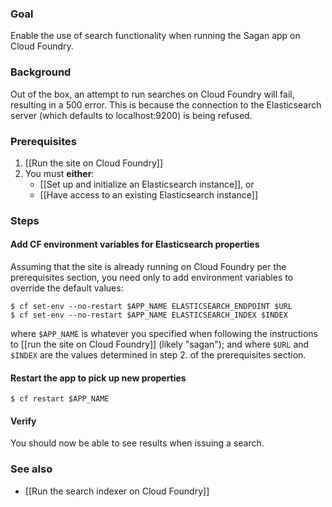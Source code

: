 ### Goal

Enable the use of search functionality when running the Sagan app on Cloud Foundry.

### Background

Out of the box, an attempt to run searches on Cloud Foundry will fail, resulting in a 500 error. This is because the connection to the Elasticsearch server (which defaults to localhost:9200) is being refused.

### Prerequisites

1. [[Run the site on Cloud Foundry]]
2. You must **either**:
    - [[Set up and initialize an Elasticsearch instance]], or
    - [[Have access to an existing Elasticsearch instance]]

### Steps

#### Add CF environment variables for Elasticsearch properties

Assuming that the site is already running on Cloud Foundry per the prerequisites section, you need only to add environment variables to override the default values:

    $ cf set-env --no-restart $APP_NAME ELASTICSEARCH_ENDPOINT $URL
    $ cf set-env --no-restart $APP_NAME ELASTICSEARCH_INDEX $INDEX

where `$APP_NAME` is whatever you specified when following the instructions to [[run the site on Cloud Foundry]] (likely "sagan"); and where `$URL` and `$INDEX` are the values determined in step 2. of the prerequisites section.

#### Restart the app to pick up new properties

    $ cf restart $APP_NAME

#### Verify

You should now be able to see results when issuing a search.

### See also

 - [[Run the search indexer on Cloud Foundry]]